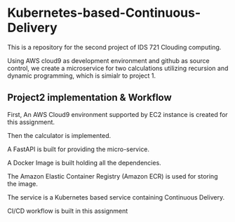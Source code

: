 # Kubernetes-based-Continuous-Delivery

This is a repository for the second project of IDS 721 Clouding computing. 


Using AWS cloud9 as development environment and github as source control, we create a microservice for two calculations utilizing recursion and dynamic programming, which is simialr to project 1.


## Project2 implementation & Workflow
First, An AWS Cloud9 environment supported by EC2 instance is created for this assignment.

Then the calculator is implemented.

A FastAPI is built for providing the micro-service.

A Docker Image is built holding all the dependencies.

The Amazon Elastic Container Registry (Amazon ECR) is used for storing the image.

The service is a Kubernetes based service containing Continuous Delivery.

CI/CD workflow is built in this assignment

 
